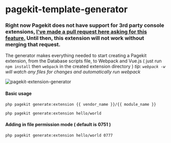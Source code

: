 # pagekit-template-generator

### Right now Pagekit does not have support for 3rd party console extensions, [I've made a pull request here asking for this feature.](https://github.com/pagekit/pagekit/pull/703) Until then, this extension will not work without merging that request.

The generator makes everything needed to start creating a Pagekit extension, from the Database scripts file, to Webpack and Vue.js ( just run `npm install` then `webpack` in the created extension directory )
*tip: `webpack -w` will watch any files for changes and automatically run webpack*

![pagekit-extension-generator](https://cloud.githubusercontent.com/assets/9405969/16783923/a02915e4-4843-11e6-89d5-c2392df98b0e.gif)

#### Basic usage
`php pagekit generate:extension {{ vendor_name }}/{{ module_name }}`

`php pagekit generate:extension hello/world`

#### Adding in file permission mode ( default is 0751 )
`php pagekit generate:extension hello/world 0777`
